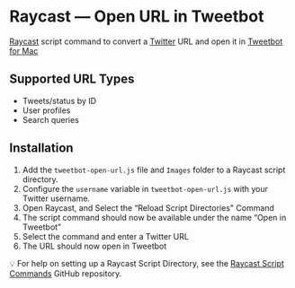 # Raycast — Open URL in Tweetbot

[Raycast](https://raycast.com/) script command to convert a [Twitter](https://twitter.com) URL and open it in [Tweetbot for Mac](https://www.tapbots.com/tweetbot/mac/)

## Supported URL Types

- Tweets/status by ID
- User profiles
- Search queries

## Installation

1. Add the `tweetbot-open-url.js` file and `Images` folder to a Raycast script directory.
2. Configure the `username` variable in `tweetbot-open-url.js` with your Twitter username.
3. Open Raycast, and Select the “Reload Script Directories" Command
4. The script command should now be available under the name “Open in Tweetbot”
5. Select the command and enter a Twitter URL
6. The URL should now open in Tweetbot

💡 For help on setting up a Raycast Script Directory, see the [Raycast Script Commands](https://github.com/raycast/script-commands) GitHub repository.
